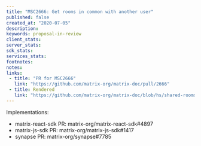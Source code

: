 ```yaml
---
title: "MSC2666: Get rooms in common with another user"
published: false
created_at: "2020-07-05"
description:
keywords: proposal-in-review
client_stats:
server_stats:
sdk_stats:
services_stats:
footnotes:
notes:
links:
 - title: "PR for MSC2666"
   link: "https://github.com/matrix-org/matrix-doc/pull/2666"
 - title: Rendered
   link: "https://github.com/matrix-org/matrix-doc/blob/hs/shared-rooms/proposals/2666-get-rooms-in-common.md"
---
```


Implementations:
- matrix-react-sdk PR: matrix-org/matrix-react-sdk#4897
- matrix-js-sdk PR: matrix-org/matrix-js-sdk#1417
- synapse PR: matrix-org/synapse#7785
